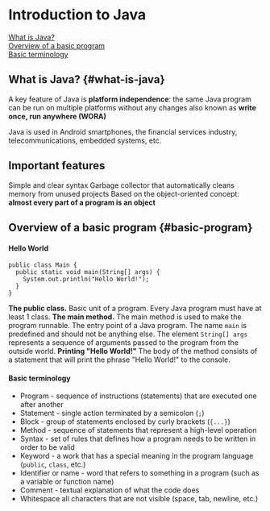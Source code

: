 # Introduction to Java
[What is Java?](#what-is-java)<br>
[Overview of a basic program](#basic-program)<br>
[Basic terminology](#basic-terminology)

## What is Java? {#what-is-java}
A key feature of Java is **platform independence**:
  the same Java program can be run on multiple platforms without any changes
  also known as **write once, run anywhere (WORA)**

Java is used in Android smartphones, the financial services industry, telecommunications, embedded systems, etc.

## Important features
Simple and clear syntax
Garbage collector that automatically cleans memory from unused projects
Based on the object-oriented concept: **almost every part of a program is an object**

## Overview of a basic program {#basic-program}
#### Hello World
```
public class Main {
  public static void main(String[] args) {
    System.out.println("Hello World!");
  }
}
```

**The public class.** 
Basic unit of a program. Every Java program must have at least 1 class. 
**The main method.**
The main method is used to make the program runnable. The entry point of a Java program. The name `main` is predefined and should not be anything else.
The element `String[] args` represents a sequence of arguments passed to the program from the outside world.
**Printing "Hello World!"**
The body of the method consists of a statement that will print the phrase "Hello World!" to the console.

#### Basic terminology
* Program - sequence of instructions (statements) that are executed one after another
* Statement - single action terminated by a semicolon (`;`)
* Block - group of statements enclosed by curly brackets (`{...}`)
* Method - sequence of statements that represent a high-level operation
* Syntax - set of rules that defines how a program needs to be written in order to be valid
* Keyword - a work that has a special meaning in the program language (`public`, `class`, etc.)
* Identifier or name - word that refers to something in a program (such as a variable or function name)
* Comment - textual explanation of what the code does
* Whitespace all characters that are not visible (space, tab, newline, etc.)
